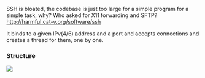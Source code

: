 SSH is bloated, the codebase is just too large for a simple program for a simple task, why? Who asked for X11 forwarding and SFTP?
http://harmful.cat-v.org/software/ssh

It binds to a given IPv(4/6) address and a port and accepts connections and creates a thread for them, one by one.

### Structure
![](https://i.imgur.com/1DYI1QM.png)
